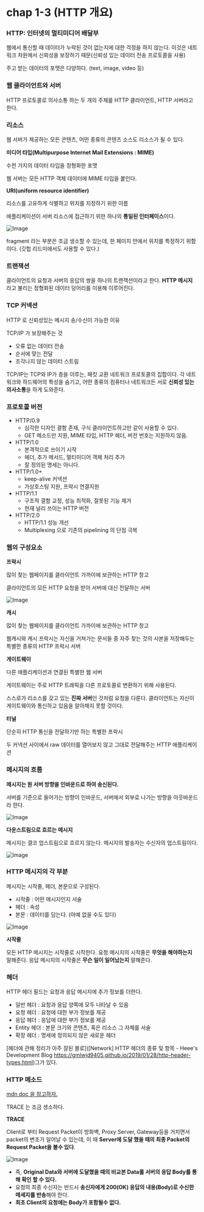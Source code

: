 # chap 1-3 (HTTP 개요)

### HTTP: 인터넷의 멀티미디어 배달부

웹에서 통신할 때 데이터가 누락된 것이 없는지에 대한 걱정을 하지 않는다. 이것은 네트워크 차원에서 신뢰성을 보장하기 때문(신뢰성 있는 데이터 전송 프로토콜을 사용)

주고 받는 데이터의 포맷은 다양하다. (text, image, video 등)

### 웹 클라이언트와 서버

HTTP 프로토콜로 의사소통 하는 두 개의 주체를 HTTP 클라이언트, HTTP 서버라고 한다.

### 리소스

웹 서버가 제공하는 모든 콘텐츠, 어떤 종류의 콘텐츠 소스도 리소스가 될 수 있다.

**미디어 타입(Multipurpose Internet Mail Extensions : MIME)**

수천 가지의 데이터 타입을 정형화한 포맷

웹 서버는 모든 HTTP 객체 데이터에 MIME 타입을 붙인다.

**URI(uniform resource identifier)**

리소스를 고유하게 식별하고 위치를 지정하기 위한 이름

애플리케이션이 서버 리소스에 접근하기 위한 하나의 **통일된 인터페이스**이다.

![Image](https://res.craft.do/user/full/8884c80f-6eec-6a29-2a03-049def967beb/doc/26DBA285-46EA-44C5-B47A-92A3AFF36D21/259117E7-C400-49CB-A64D-392B202D890B_2/nJfrHsA7ZFuuycJ4fOLDPqYJHtckfJamO3v10M508Gwz/Image)

fragment 라는 부분은 조금 생소할 수 있는데, 한 페이지 안에서 위치를 특정하기 위함이다. (깃헙 리드미에서도 사용할 수 있다.)

### 트랜잭션

클라이언트의 요청과 서버의 응답의 쌍을 하나의 트랜잭션이라고 한다. **HTTP 메시지** 라고 불리는 정형화된 데이터 덩어리를 이용해 이루어진다.

### TCP 커넥션

HTTP 로 신뢰성있는 메시지 송/수신이 가능한 이유

TCP/IP 가 보장해주는 것

- 오류 없는 데이터 전송
- 순서에 맞는 전달
- 조각나지 않는 데이터 스트림

TCP/IP는 TCP와 IP가 층을 이루는, 패킷 교환 네트워크 프로토콜의 집합이다. 각 네트워크와 하드웨어의 특성을 숨기고, 어떤 종류의 컴퓨터나 네트워크든 서로 **신뢰성 있는 의사소통**을 하게 도와준다.

### 프로토콜 버전

- HTTP/0.9
   - 심각한 디자인 결함 존재, 구식 클라이언트하고만 같이 사용할 수 있다.
   - GET 메소드만 지원, MIME 타입, HTTP 헤더, 버전 번호는 지원하지 않음.
- HTTP/1.0
   - 본격적으로 쓰이기 시작
   - 헤더, 추가 메서드, 멀티미디어 객체 처리 추가
   - 잘 정의된 명세는 아니다.
- HTTP/1.0+
   - keep-alive 커넥션
   - 가상호스팅 지원, 프락시 연결지원
- HTTP/1.1
   - 구조적 결함 교정, 성능 최적화, 잘못된 기능 제거
   - 현재 널리 쓰이는 HTTP 버전
- HTTP/2.0
   - HTTP/1.1 성능 개선
   - Multiplexing 으로 기존의 pipelining 의 단점 극복

### 웹의 구성요소

**프락시**

많이 찾는 웹페이지를 클라이언트 가까이에 보관하는 HTTP 창고

클라이언트의 모든 HTTP 요청을 받아 서버에 대신 전달하는 서버

![Image](https://res.craft.do/user/full/8884c80f-6eec-6a29-2a03-049def967beb/doc/26DBA285-46EA-44C5-B47A-92A3AFF36D21/9B4A98E8-F11F-47EA-8171-E64D67D06AE3_2/i2ayt72pmuPNxwof5gf3wtDHhEHQDGJlTwtVxaalbBYz/Image)

**캐시**

많이 찾는 웹페이지를 클라이언트 가까이에 보관하는 HTTP 창고

웹캐시와 캐시 프락시는 자신을 거쳐가는 문서들 중 자주 찾는 것의 사본을 저장해두는 특별한 종류의 HTTP 프락시 서버

**게이트웨이**

다른 애플리케이션과 연결된 특별한 웹 서버

게이트웨이는 주로 HTTP 트래픽을 다른 프로토콜로 변환하기 위해 사용된다.

스스로가 리소스를 갖고 있는 **진짜 서버**인 것처럼 요청을 다룬다. 클라이언트는 자신이 게이트웨이와 통신하고 있음을 알아채지 못할 것이다.

**터널**

단순히 HTTP 통신을 전달하기만 하는 특별한 프락시

두 커넥션 사이에서 raw 데이터를 열어보지 않고 그대로 전달해주는 HTTP 애플리케이션

### 메시지의 흐름

**메시지는 원 서버 방향을 인바운드로 하여 송신된다.**

서버를 기준으로 들어가는 방향이 인바운드, 서버에서 외부로 나가는 방향을 아웃바운드라 한다.

![Image](https://res.craft.do/user/full/8884c80f-6eec-6a29-2a03-049def967beb/doc/26DBA285-46EA-44C5-B47A-92A3AFF36D21/F0F33C48-EFAB-49A2-BED5-CA63D5A43624_2/EYCRQMxJwJcxeA5C7nLA48gOyM2wJ9TQQIf8IsSk4FUz/Image)

**다운스트림으로 흐르는 메시지**

메시지는 결코 업스트림으로 흐르지 않는다. 메시지의 발송자는 수신자의 업스트림이다.

![Image](https://res.craft.do/user/full/8884c80f-6eec-6a29-2a03-049def967beb/doc/26DBA285-46EA-44C5-B47A-92A3AFF36D21/4B651716-3B0E-49AA-80C0-A364D68249ED_2/KWW0f82DyY7obx0yiT9CzyL9qyyIgw3iPXppu0ITjkUz/Image)

### HTTP 메시지의 각 부분

메시지는 시작줄, 헤더, 본문으로 구성된다.

- 시작줄 : 어떤 메시지인지 서술
- 헤더 : 속성
- 본문 : 데이터를 담는다. (아예 없을 수도 있다)

![Image](https://res.craft.do/user/full/8884c80f-6eec-6a29-2a03-049def967beb/doc/26DBA285-46EA-44C5-B47A-92A3AFF36D21/F9B249B1-D8A4-4E91-97AD-DF42653711BD_2/MKyHcdOoXBYpqABn0vOmeBtbqEfw029JhmammUEmhfYz/Image)

**시작줄**

모든 HTTP 메시지는 시작줄로 시작한다. 요청 메시지의 시작줄은 **무엇을 해야하는지** 말해준다. 응답 메시지의 시작줄은 **무슨 일이 일어났는지** 말해준다.

### 헤더

HTTP 헤더 필드는 요청과 응답 메시지에 추가 정보를 더한다.

- 일반 헤더 : 요청과 응답 양쪽에 모두 나타날 수 있음
- 요청 헤더 : 요청에 대한 부가 정보를 제공
- 응답 헤더 : 응답에 대한 부가 정보를 제공
- Entity 헤더 : 본문 크기와 콘텐츠, 혹은 리소스 그 자체를 서술
- 확장 헤더 : 명세에 정의되지 않은 새로운 헤더

[헤더에 관해 정리가 아주 잘된 블로]([Network] HTTP 헤더의 종류 및 항목 - Heee's Development Blog https://gmlwjd9405.github.io/2019/01/28/http-header-types.html)그가 있다.

### HTTP 메소드

[mdn doc 을 참고하자.](https://developer.mozilla.org/ko/docs/Web/HTTP/Methods)

TRACE 는 조금 생소하다.

**TRACE**

Client로 부터 Request Packet이 방화벽, Proxy Server, Gateway등을 거치면서 packet의 변조가 일어날 수 있는데, 이 때 **Server에 도달 했을 때의 최종 Packet의 Request Packet을 볼수 있다**.

![Image](https://res.craft.do/user/full/8884c80f-6eec-6a29-2a03-049def967beb/doc/26DBA285-46EA-44C5-B47A-92A3AFF36D21/7CE8F3B5-BA14-4EAE-9663-F00929022504_2/JxGUFGDfJwkIpbBgyHhd6ggJA3tGmvAQiCoewCcuWpAz/Image)

- 즉, **Original Data와 서버에 도달했을 때의 비교본 Data를 서버의 응답 Body를 통해 확인 할 수 있다.**
- 요청의 최종 수신자는 반드시 **송신자에게 200(OK) 응답의 내용(Body)로 수신한 메세지를 반송**해야 한다.
- **최초 Client의 요청에는 Body가 포함될수 없다.**

